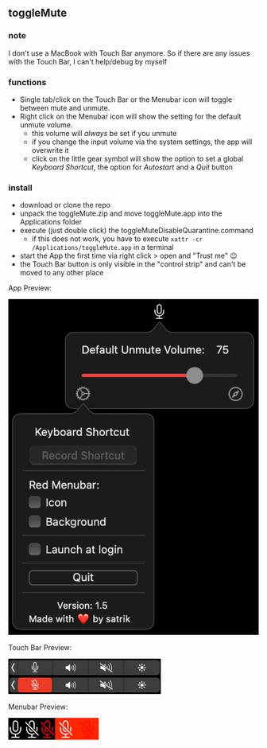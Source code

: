 ## toggleMute

### note 
I don't use a MacBook with Touch Bar anymore. So if there are any issues with the Touch Bar, I can't help/debug by myself

### functions
- Single tab/click on the Touch Bar or the Menubar icon will toggle between mute and unmute.
- Right click on the Menubar icon will show the setting for the default unmute volume. 
   - this volume will _always_ be set if you unmute
   - if you change the input volume via the system settings, the app will overwrite it
   - click on the little gear symbol will show the option to set a global _Keyboard Shortcut_, the option for _Autostart_ and a _Quit_ button

### install
- download or clone the repo
- unpack the toggleMute.zip and move toggleMute.app into the Applications folder
- execute (just double click) the toggleMuteDisableQuarantine.command
   - if this does not work, you have to execute `xattr -cr /Applications/toggleMute.app` in a terminal
- start the App the first time via right click > open and "Trust me" :wink:
- the Touch Bar button is only visible in the "control strip" and can't be moved to any other place

App Preview:

![app_prev](/img/app_prev.png)

Touch Bar Preview:

![touchbar_prev](/img/touchbar_prev.png)

Menubar Preview:

![menubar_prev](/img/menubar_prev.png)

